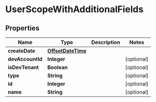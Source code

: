 
# UserScopeWithAdditionalFields

## Properties
Name | Type | Description | Notes
------------ | ------------- | ------------- | -------------
**createDate** | [**OffsetDateTime**](OffsetDateTime.md) |  | 
**devAccountId** | **Integer** |  |  [optional]
**isDevTenant** | **Boolean** |  |  [optional]
**type** | **String** |  |  [optional]
**id** | **Integer** |  |  [optional]
**name** | **String** |  |  [optional]



